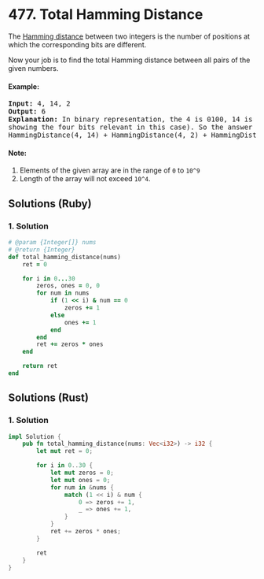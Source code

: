# 477. Total Hamming Distance
The [Hamming distance](https://en.wikipedia.org/wiki/Hamming_distance) between two integers is the number of positions at which the corresponding bits are different.

Now your job is to find the total Hamming distance between all pairs of the given numbers.

#### Example:
<pre>
<strong>Input:</strong> 4, 14, 2
<strong>Output:</strong> 6
<strong>Explanation:</strong> In binary representation, the 4 is 0100, 14 is 1110, and 2 is 0010 (just
showing the four bits relevant in this case). So the answer will be:
HammingDistance(4, 14) + HammingDistance(4, 2) + HammingDistance(14, 2) = 2 + 2 + 2 = 6.
</pre>

#### Note:
1. Elements of the given array are in the range of `0` to `10^9`
2. Length of the array will not exceed `10^4`.

## Solutions (Ruby)

### 1. Solution
```Ruby
# @param {Integer[]} nums
# @return {Integer}
def total_hamming_distance(nums)
    ret = 0

    for i in 0...30
        zeros, ones = 0, 0
        for num in nums
            if (1 << i) & num == 0
                zeros += 1
            else
                ones += 1
            end
        end
        ret += zeros * ones
    end

    return ret
end
```

## Solutions (Rust)

### 1. Solution
```Rust
impl Solution {
    pub fn total_hamming_distance(nums: Vec<i32>) -> i32 {
        let mut ret = 0;

        for i in 0..30 {
            let mut zeros = 0;
            let mut ones = 0;
            for num in &nums {
                match (1 << i) & num {
                    0 => zeros += 1,
                    _ => ones += 1,
                }
            }
            ret += zeros * ones;
        }

        ret
    }
}
```
